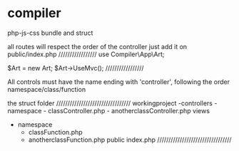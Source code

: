 # compiler
php-js-css bundle and struct

all routes will respect the order of the controller
just add it on public/index.php
/////////////////
use Compiler\App\Art;

$Art = new Art;
$Art->UseMvc();
/////////////////


All controls must have the name ending with 'controller', following the order
namespace/class/function

the struct folder
/////////////////////////////////
workingproject
  -controllers
    - namespace
      - classController.php
      - anotherclassController.php
views
  - namespace
    - classFunction.php
    - anotherclassFunction.php
public
   index.php
/////////////////////////////////
   
   



